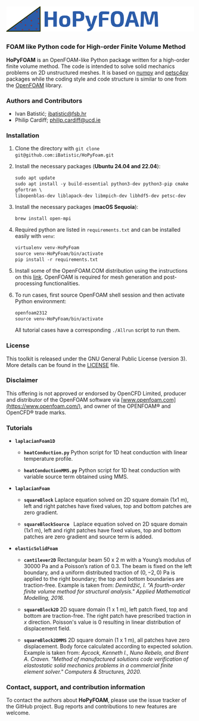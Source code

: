 # ![-](HoPyFOAMLogoName.png)
### FOAM like Python code for High-order Finite Volume Method

__HoPyFOAM__ is an OpenFOAM-like Python package written for a high-order finite volume method.
The code is intended to solve solid mechanics problems on 2D unstructured meshes.
It is based on [numpy](https://numpy.org/) and [petsc4py](https://petsc.org/release/petsc4py/) packages while the coding style and code structure
is similar to one from the [OpenFOAM](https://www.openfoam.com/) library.

### Authors and Contributors
- Ivan Batistić; [ibatistic@fsb.hr](ibatistic@fsb.hr)
- Philip Cardiff; [philip.cardiff@ucd.ie](philip.cardiff@ucd.ie)

### Installation

1. Clone the directory with `git clone git@github.com:iBatistic/HoPyFoam.git`

2. Install the necessary packages (**Ubuntu 24.04 and 22.04**):
    ```
    sudo apt update
    sudo apt install -y build-essential python3-dev python3-pip cmake gfortran \
    libopenblas-dev liblapack-dev libmpich-dev libhdf5-dev petsc-dev
    ```

3. Install the necessary packages (**macOS Sequoia**):
    ```
    brew install open-mpi
    ```

4. Required python are listed in `requirements.txt` and can be installed easily with `venv`:

    ```
    virtualenv venv-HoPyFoam
    source venv-HoPyFoam/bin/activate
    pip install -r requirements.txt
    ```

5. Install some of the OpenFOAM.COM distribution using the instructions on this [link](https://develop.openfoam.com/Development/openfoam/-/wikis/precompiled/debian). OpenFOAM is required for mesh generation and post-processing functionalities.

6. To run cases, first source OpenFOAM shell session and then activate Python environment:
    ```
    openfoam2312
    source venv-HoPyFoam/bin/activate
    ```
    All tutorial cases have a corresponding `./Allrun` script to run them.


### License

This toolkit is released under the GNU General Public License (version 3).
More details can be found in the [LICENSE](./LICENSE.txt) file.

### Disclaimer
This offering is not approved or endorsed by OpenCFD Limited,
producer and distributor of the OpenFOAM software via [www.openfoam.com](https://www.openfoam.com/),
and owner of the OPENFOAM® and OpenCFD® trade marks.

### Tutorials

- __`laplacianFoam1D`__

    - __`heatConduction.py`__
        Python script for 1D heat conduction with linear temperature profile.

    - __`heatConductionMMS.py`__
        Python script for 1D heat conduction with variable source term obtained using MMS.

- __`laplacianFoam`__

    - __`squareBlock`__
        Laplace equation solved on 2D square domain ($1 x 1$ m), left and right patches have fixed values, top and bottom patches are zero gradient.

    - __`squareBlockSource `__
        Laplace equation solved on 2D square domain ($1 x 1$ m), left and right patches have fixed values, top and bottom patches are zero gradient and source term is added.


 - __`elasticSolidFoam`__

    - __`cantilever2D`__
        Rectangular beam $50$ x $2$ m with a Young’s modulus of $30000$ Pa and a Poisson’s ration of $0.3$. The beam is fixed on the left boundary,
        and a uniform distributed traction of $(0,-2,0)$ Pa is applied to the right boundary; the top and bottom boundaries are traction-free.
        Example is taken from: _Demirdžić, I. "A fourth-order finite volume method for structural analysis." Applied Mathematical Modelling, 2016._

    - __`squareBlock2D`__
        2D square domain ($1$ x $1$ m), left patch fixed, top and bottom are traction-free. The right patch have prescribed traction in $x$ direction. Poisson's value is $0$ resulting in linear distribution of displacement field.

    - __`squareBlock2DMMS`__
        2D square domain ($1$ x $1$ m), all patches have zero displacement. Body force calculated according to expected solution.  Example is taken from:
        _Aycock, Kenneth I., Nuno Rebelo, and Brent A. Craven. "Method of manufactured solutions code verification of elastostatic solid mechanics problems in a commercial finite element solver."  Computers & Structures, 2020._


### Contact, support, and contribution information
To contact the authors about __HoPyFOAM__, please use the issue tracker of the GitHub project. Bug reports and contributions to new features are welcome.
